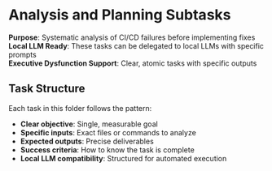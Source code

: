 # Analysis and Planning Subtasks

**Purpose**: Systematic analysis of CI/CD failures before implementing fixes  
**Local LLM Ready**: These tasks can be delegated to local LLMs with specific prompts  
**Executive Dysfunction Support**: Clear, atomic tasks with specific outputs

## Task Structure

Each task in this folder follows the pattern:
- **Clear objective**: Single, measurable goal
- **Specific inputs**: Exact files or commands to analyze  
- **Expected outputs**: Precise deliverables
- **Success criteria**: How to know the task is complete
- **Local LLM compatibility**: Structured for automated execution